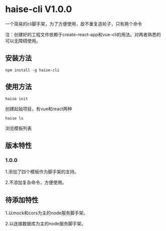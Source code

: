# haise-cli V1.0.0
一个简易的cli脚手架，为了方便使用，故不重复造轮子，只有两个命令

注：创建好的工程文件依赖于create-react-app和vue-cli的用法。对两者熟悉的可以无障碍使用。

## 安装方法
`npm install -g haise-cli`

## 使用方法
`haise init`

创建起始项目，有vue和react两种

`haise ls`

浏览模板列表

## 版本特性
### 1.0.0
1.添加了四个模板作为脚手架的支持。

2.不添加复杂命令，方便使用。

## 待添加特性
1.以mock和cors为主的node服务脚手架。

2.以连接数据库为主的node服务脚手架。




